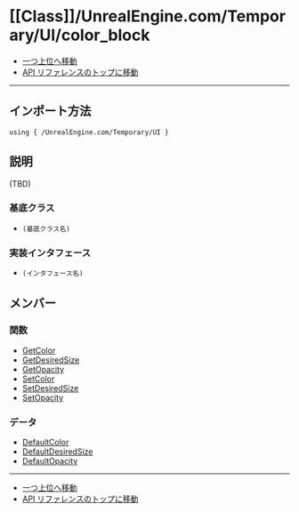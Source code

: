# [[Class]]/UnrealEngine.com/Temporary/UI/color_block

- [一つ上位へ移動](../main.md)
- [API リファレンスのトップに移動](../../../../main.md)

---

## インポート方法

```verse
using { /UnrealEngine.com/Temporary/UI }
```

## 説明

(TBD)

### 基底クラス

- `(基底クラス名)`

### 実装インタフェース

- `(インタフェース名)`

## メンバー

### 関数

- [GetColor](./F_GetColor/main.md)
- [GetDesiredSize](./F_GetDesiredSize/main.md)
- [GetOpacity](./F_GetOpacity/main.md)
- [SetColor](./F_SetColor/main.md)
- [SetDesiredSize](./F_SetDesiredSize/main.md)
- [SetOpacity](./F_SetOpacity/main.md)

### データ

- [DefaultColor](./D_DefaultColor/main.md)
- [DefaultDesiredSize](./D_DefaultDesiredSize/main.md)
- [DefaultOpacity](./D_DefaultOpacity/main.md)

---

- [一つ上位へ移動](../main.md)
- [API リファレンスのトップに移動](../../../../main.md)
